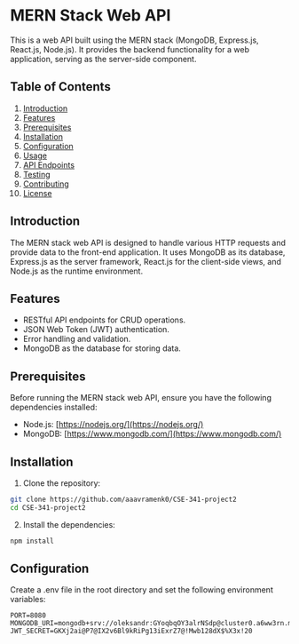 # MERN Stack Web API

This is a web API built using the MERN stack (MongoDB, Express.js, React.js, Node.js). It provides the backend functionality for a web application, serving as the server-side component.

## Table of Contents
1. [Introduction](#introduction)
2. [Features](#features)
3. [Prerequisites](#prerequisites)
4. [Installation](#installation)
5. [Configuration](#configuration)
6. [Usage](#usage)
7. [API Endpoints](#api-endpoints)
8. [Testing](#testing)
9. [Contributing](#contributing)
10. [License](#license)

## Introduction

The MERN stack web API is designed to handle various HTTP requests and provide data to the front-end application. It uses MongoDB as its database, Express.js as the server framework, React.js for the client-side views, and Node.js as the runtime environment.

## Features

- RESTful API endpoints for CRUD operations.
- JSON Web Token (JWT) authentication.
- Error handling and validation.
- MongoDB as the database for storing data.

## Prerequisites

Before running the MERN stack web API, ensure you have the following dependencies installed:

- Node.js: [https://nodejs.org/](https://nodejs.org/)
- MongoDB: [https://www.mongodb.com/](https://www.mongodb.com/)

## Installation

1. Clone the repository:

```bash
git clone https://github.com/aaavramenk0/CSE-341-project2
cd CSE-341-project2
```

2. Install the dependencies:
```bash
npm install
```

## Configuration

Create a .env file in the root directory and set the following environment variables:
```env
PORT=8080
MONGODB_URI=mongodb+srv://oleksandr:GYoqbqOY3alrNSdp@cluster0.a6ww3rn.mongodb.net/
JWT_SECRET=GKXj2ai@P7@IX2v6Bl9kRiPg13iExrZ7@!Mwb128dX$%X3x!20
```